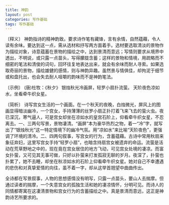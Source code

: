 ```yaml
---
title: 神韵
layout: post
categories: 写作基础
tags: 写作基础
---
```


〔释义〕 神韵指诗的精神韵致。要求诗作笔有藏锋，言有余情，自然蕴藉，令人读有余味。要达到这一点，需从选材和抒写两方面着手。选材要选取清淡的景物作为描绘对象，诗意蕴蓄在景物的描绘之中，达到景清而意远；写情则要求从境界中透出，不明说，或只露一点苗头，写得朦胧含蓄；这样的景物和情境，用疏略而不细密的笔法和清俊的词句，回环往复地表达出来，就会有余味而耐人寻索。如果选取奇丽的景物，描绘雄健的感情，则与神韵异趣。虽然景与情俱佳，却拘泥于细节或和盘托出，也会失去耐人咀嚼的韵味而不是神韵笔法。

〔示例〕 (唐)杜牧：《秋夕》
银烛秋光冷画屏，轻罗小扇扑流萤。
天阶夜色凉如水，坐看牵牛织女星。

〔简析〕 诗写宫女生活的一个画面。在一个秋天的夜晚，白烛微光，屏风上的图画显得暗淡幽冷，一个宫女，手持薄薄的丝罗小扇正扑打着飞来飞去的萤火虫。夜已深沉，寒气逼人，可是宫女却坐在凉如水的皇宫石阶上，仰看牵牛织女星，不忍离去。一、三两句写景，景物凄清。“画屏”本为豪华热烈之物，着一“冷”字，就写出了“银烛秋光”这一特定情境下的幽冷气氛。用“凉如水”来比喻“天阶夜色”，更强调了环境的清冷。二、四两句叙事，写宫女的行为，含蓄蕴藉。古诗中常用秋扇来象征弃妇，这里写宫女手持“轻罗小扇”，也暗含持扇宫女被遗弃的命运。流萤是活动在荒草野地之中的，现在竟在宫女居住的地方飞动，可见宫女处境的凄凉。而富女扑萤，又可见其无事可做，只好以扑萤来打发孤寂无聊的岁月。夜深了，扑萤也扑累了，她不去睡，却坐在秋凉如水的石阶上仰看牵牛织女星。她对自己不幸遭遇的悲伤和对真挚爱情的向往，虽不着一字，却从这举首翘望中曲曲传出。

全诗都在写景叙事，人物的思想感情没有明写，只露一点苗头，要山人去揣摩。但通过读者的揣摩，一个失意宫女的孤独生活和她的凄凉情怀，分明可见。而诗人的同情都寄寓在这凄清景物和宫女行为的含蓄描绘之中。真是景清而意远，这正是神韵诗艺所要求的。 